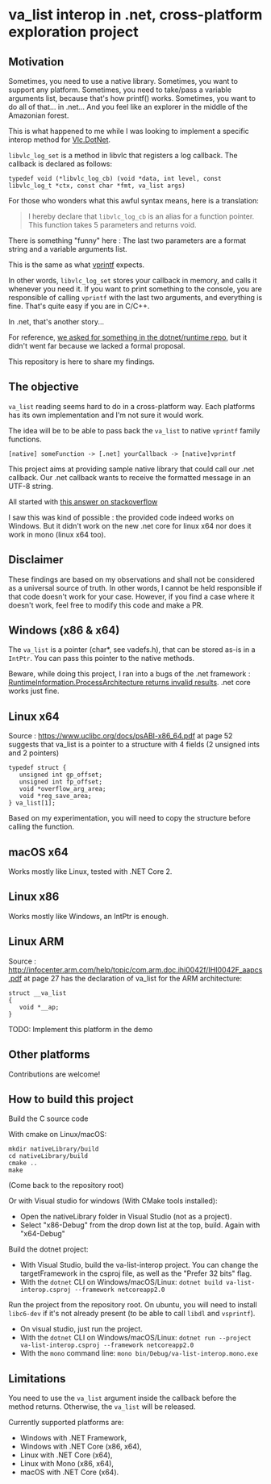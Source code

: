 # va_list interop in .net, cross-platform exploration project

## Motivation
Sometimes, you need to use a native library.
Sometimes, you want to support any platform.
Sometimes, you need to take/pass a variable arguments list, because that's how printf() works.
Sometimes, you want to do all of that... in .net... And you feel like an explorer in the middle of the Amazonian forest.

This is what happened to me while I was looking to implement a specific interop method for [Vlc.DotNet](https://github.com/ZeBobo5/Vlc.DotNet).

`libvlc_log_set` is a method in libvlc that registers a log callback.
The callback is declared as follows:

```
typedef void (*libvlc_log_cb) (void *data, int level, const libvlc_log_t *ctx, const char *fmt, va_list args)
```

For those who wonders what this awful syntax means, here is a translation:

> I hereby declare that `libvlc_log_cb` is an alias for a function pointer.
> This function takes 5 parameters and returns void.

There is something "funny" here :
The last two parameters are a format string and a variable arguments list.

This is the same as what [vprintf](http://www.cplusplus.com/reference/cstdio/vprintf/) expects.

In other words, `libvlc_log_set` stores your callback in memory, and calls it whenever you need it. If you want to print something to the console, you are responsible of calling `vprintf` with the last two arguments, and everything is fine. That's quite easy if you are in C/C++.

In .net, that's another story...

For reference, [we asked for something in the dotnet/runtime repo](https://github.com/dotnet/runtime/issues/9316), but it didn't went far because we lacked a formal proposal.

This repository is here to share my findings.

## The objective

`va_list` reading seems hard to do in a cross-platform way.
Each platforms has its own implementation and I'm not sure it would work.

The idea will be to be able to pass back the `va_list` to native `vprintf` family functions.

```
[native] someFunction -> [.net] yourCallback -> [native]vprintf
```

This project aims at providing sample native library that could call our .net callback. Our .net callback wants to receive the formatted message in an UTF-8 string.

All started with [this answer on stackoverflow](https://stackoverflow.com/questions/6694612/c-sharp-p-invoke-varargs-delegate-callback/37629480#37629480)

I saw this was kind of possible : the provided code indeed works on Windows.
But it didn't work on the new .net core for linux x64 nor does it work in mono (linux x64 too).

## Disclaimer
These findings are based on my observations and shall not be considered as a universal source of truth. In other words, I cannot be held responsible if that code doesn't work for your case.
However, if you find a case where it doesn't work, feel free to modify this code and make a PR.

## Windows (x86 & x64)
The `va_list` is a pointer (char*, see vadefs.h), that can be stored as-is in a `IntPtr`.
You can pass this pointer to the native methods.

Beware, while doing this project, I ran into a bugs of the .net framework : [RuntimeInformation.ProcessArchitecture returns invalid results](https://github.com/dotnet/corefx/issues/25267).
.net core works just fine.

## Linux x64
Source : https://www.uclibc.org/docs/psABI-x86_64.pdf at page 52 suggests that va_list is a pointer to a structure with 4 fields (2 unsigned ints and 2 pointers)

```
typedef struct {
   unsigned int gp_offset;
   unsigned int fp_offset;
   void *overflow_arg_area;
   void *reg_save_area;
} va_list[1];
```

Based on my experimentation, you will need to copy the structure before calling the function.

## macOS x64
Works mostly like Linux, tested with .NET Core 2.

## Linux x86
Works mostly like Windows, an IntPtr is enough.

## Linux ARM
Source : http://infocenter.arm.com/help/topic/com.arm.doc.ihi0042f/IHI0042F_aapcs.pdf at page 27 has the declaration of va_list for the ARM architecture:

```
struct __va_list
{
   void *__ap;
}
```

TODO: Implement this platform in the demo

## Other platforms
Contributions are welcome!

## How to build this project
Build the C source code

With cmake on Linux/macOS:

```
mkdir nativeLibrary/build
cd nativeLibrary/build
cmake ..
make
```
(Come back to the repository root)

Or with Visual studio for windows (With CMake tools installed):
- Open the nativeLibrary folder in Visual Studio (not as a project).
- Select "x86-Debug" from the drop down list at the top, build. Again with "x64-Debug"

Build the dotnet project:
- With Visual Studio, build the va-list-interop project. You can change the targetFramework in the csproj file, as well as the "Prefer 32 bits" flag.
- With the `dotnet` CLI on Windows/macOS/Linux:
  `dotnet build va-list-interop.csproj --framework netcoreapp2.0`

Run the project from the repository root. On ubuntu, you will need to install `libc6-dev` if it's not already present (to be able to call `libdl` and `vsprintf`).
- On visual studio, just run the project.
- With the `dotnet` CLI on Windows/macOS/Linux:
  `dotnet run --project va-list-interop.csproj --framework netcoreapp2.0`
- With the `mono` command line:
  `mono bin/Debug/va-list-interop.mono.exe`

## Limitations
You need to use the `va_list` argument inside the callback before the method returns. Otherwise, the `va_list` will be released.

Currently supported platforms are: 
* Windows with .NET Framework, 
* Windows with .NET Core (x86, x64),
* Linux with .NET Core (x64),
* Linux with Mono (x86, x64),
* macOS with .NET Core (x64).
